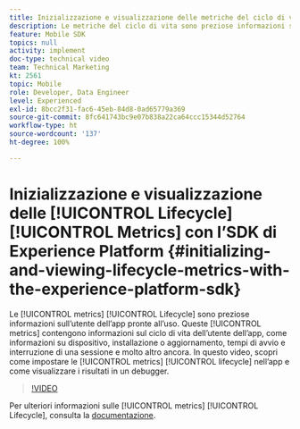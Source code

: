 ```yaml
---
title: Inizializzazione e visualizzazione delle metriche del ciclo di vita con l’SDK di Experience Platform
description: Le metriche del ciclo di vita sono preziose informazioni sull’utente dell’app pronte all’uso. Questi dati contengono informazioni sul ciclo di vita dell’utente dell’app, come informazioni su dispositivo, installazione o aggiornamento, tempi di avvio e interruzione di una sessione e molto altro ancora. In questo video, scopri come impostare le metriche del ciclo di vita nell’app e visualizzare i risultati in un debugger.
feature: Mobile SDK
topics: null
activity: implement
doc-type: technical video
team: Technical Marketing
kt: 2561
topic: Mobile
role: Developer, Data Engineer
level: Experienced
exl-id: 8bcc2f31-fac6-45eb-84d8-0ad65779a369
source-git-commit: 8fc641743bc9e07b838a22ca64ccc15344d52764
workflow-type: ht
source-wordcount: '137'
ht-degree: 100%

---
```


# Inizializzazione e visualizzazione delle [!UICONTROL Lifecycle] [!UICONTROL Metrics] con l’SDK di Experience Platform {#initializing-and-viewing-lifecycle-metrics-with-the-experience-platform-sdk}

Le [!UICONTROL metrics] [!UICONTROL Lifecycle] sono preziose informazioni sull’utente dell’app pronte all’uso. Queste [!UICONTROL metrics] contengono informazioni sul ciclo di vita dell’utente dell’app, come informazioni su dispositivo, installazione o aggiornamento, tempi di avvio e interruzione di una sessione e molto altro ancora. In questo video, scopri come impostare le [!UICONTROL metrics] [!UICONTROL lifecycle] nell’app e come visualizzare i risultati in un debugger.

>[!VIDEO](https://video.tv.adobe.com/v/26258/?quality=12&learn=on)

Per ulteriori informazioni sulle [!UICONTROL metrics] [!UICONTROL Lifecycle], consulta la [documentazione](https://aep-sdks.gitbook.io/docs/using-mobile-extensions/mobile-core/lifecycle).
